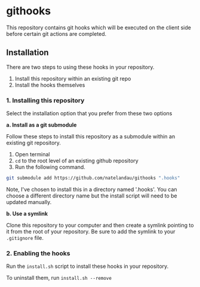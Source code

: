 # githooks

This repository contains git hooks which will be executed on the client side before certain git actions are completed.

## Installation

There are two steps to using these hooks in your repository.

1. Install this repository within an existing git repo
2. Install the hooks themselves

### 1. Installing this repository

Select the installation option that you prefer from these two options

**a. Install as a git submodule**

Follow these steps to install this repository as a submodule within an existing git repository.

1. Open terminal
2. `cd` to the root level of an existing github repository
3. Run the following command.

```bash
git submodule add https://github.com/natelandau/githooks ".hooks"
```

Note, I've chosen to install this in a directory named '.hooks'. You can choose a different directory name but the install script will need to be updated manually.

**b. Use a symlink**

Clone this repository to your computer and then create a symlink pointing to it from the root of your repository. Be sure to add the symlink to your `.gitignore` file.

### 2. Enabling the hooks

Run the `install.sh` script to install these hooks in your repository.

To uninstall them, run `install.sh --remove`
